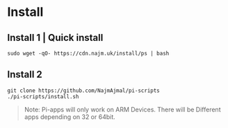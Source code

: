 # Install
## Install 1 | Quick install

    sudo wget -qO- https://cdn.najm.uk/install/ps | bash
    
## Install 2

    git clone https://github.com/NajmAjmal/pi-scripts
    ./pi-scripts/install.sh

> Note: Pi-apps will only work on ARM Devices. There will be Different apps depending on 32 or 64bit.
